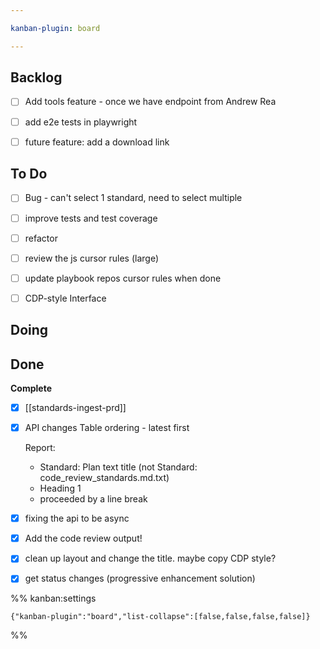 ```yaml
---

kanban-plugin: board

---
```


## Backlog

- [ ] Add tools feature - once we have endpoint from Andrew Rea
- [ ] add e2e tests in playwright
- [ ] future feature: add a download link


## To Do

- [ ] Bug - can't select 1 standard, need to select multiple
- [ ] improve tests and test coverage
- [ ] refactor
- [ ] review the js cursor rules (large)
- [ ] update playbook repos cursor rules when done
- [ ] CDP-style Interface


## Doing



## Done

**Complete**
- [x] [[standards-ingest-prd]]
- [x] API changes
	Table ordering - latest first
	
	Report:
	- Standard: Plan text title (not Standard: code_review_standards.md.txt)
	- Heading 1
	- proceeded by a line break
- [x] fixing the api to be async
- [x] Add the code review output!
- [x] clean up layout and change the title. maybe copy CDP style?
- [x] get status changes (progressive enhancement solution)




%% kanban:settings
```
{"kanban-plugin":"board","list-collapse":[false,false,false,false]}
```
%%